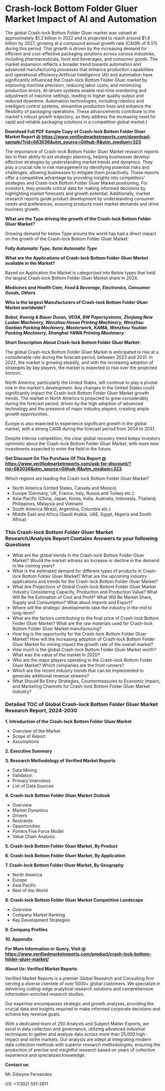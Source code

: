 <meta name="title" content="Global Crash-lock Bottom Folder Gluer Market Impact of AI and Automation"><meta name="description" content="The global Crash-lock Bottom Folder Gluer market was valued at approximately $1.2 billion in 2022 and is projected to reach around $1.8 billion by 2027, growing at a comp"><meta name="title" content="Crash-lock Bottom Folder Gluer Market Size, Share, Scope, Trends, Growth, Opportunities, Analysis, Forecast"><h1>Crash-lock Bottom Folder Gluer Market Impact of AI and Automation</h1>The global Crash-lock Bottom Folder Gluer market was valued at approximately $1.2 billion in 2022 and is projected to reach around $1.8 billion by 2027, growing at a compound annual growth rate (CAGR) of 8.5% during this period. This growth is driven by the increasing demand for efficient and cost-effective packaging solutions across various industries, including pharmaceuticals, food and beverages, and consumer goods. The market expansion reflects a broader trend towards automation and advanced manufacturing processes that enhance production capabilities and operational efficiency.Artificial Intelligence (AI) and automation have significantly influenced the Crash-lock Bottom Folder Gluer market by improving machine precision, reducing labor costs, and minimizing production errors. AI-driven systems enable real-time monitoring and adjustment of machine settings, leading to higher quality output and reduced downtime. Automation technologies, including robotics and intelligent control systems, streamline production lines and enhance the flexibility of packaging operations. These advancements contribute to the market's robust growth trajectory, as they address the increasing need for rapid and reliable packaging solutions in a competitive global market.t</p><p id="" class=""><strong>Download Full PDF Sample Copy of Crash-lock Bottom Folder Gluer Market Report @ <a href="https://www.verifiedmarketreports.com/download-sample/?rid=683036&utm_source=Github-R&utm_medium=323" target="_blank">https://www.verifiedmarketreports.com/download-sample/?rid=683036&utm_source=Github-R&utm_medium=323</a></strong></p><p>The importance of&nbsp;Crash-lock Bottom Folder Gluer Market research reports lies in their ability to aid strategic planning, helping businesses develop effective strategies by understanding market trends and dynamics. They play a crucial role in risk management by identifying potential risks and challenges, allowing businesses to mitigate them proactively. These reports offer a competitive advantage by providing insights into competitors' strategies and Crash-lock Bottom Folder Gluer Market positioning. For investors, they provide critical data for making informed decisions by highlighting market forecasts and growth potential. Additionally, market research reports guide product development by understanding consumer needs and preferences, ensuring products meet market demands and drive business growth.</p><p><strong>What are the&nbsp;Type driving the growth of the Crash-lock Bottom Folder Gluer Market?</strong></p><p id="" class="">Growing demand for below Type around the world has had a direct impact on the growth of the Crash-lock Bottom Folder Gluer Market:</p><em><strong>Fully Automatic Type, Semi Automatic Type</strong></em></p><strong>What are the&nbsp;Applications&nbsp;of Crash-lock Bottom Folder Gluer Market available in the Market?</strong></p><p id="" class="">Based on Application the Market is categorized into Below types that held the largest Crash-lock Bottom Folder Gluer Market share In 2024.</p><em><strong>Medicines and Health Care, Food & Beverage, Electronics, Consumer Goods, Others</strong></em></p><strong>Who is the largest Manufacturers of Crash-lock Bottom Folder Gluer Market worldwide?</strong></p><p><em><strong>Bobst, Koenig & Bauer Duran, VEGA, BW Papersystems, Zhejiang New Luolan Machinery, Wenzhou Hoson Printing Machinery, Wenzhou Gaotian Packing Machinery, Masterwork, KAMA, Wenzhou Youtian Packing Machinery, Shanghai YAWA Printing Machinery</strong></em></p><p id="" class=""><strong>Short Description About Crash-lock Bottom Folder Gluer Market:</strong></p><p>The global Crash-lock Bottom Folder Gluer Market is anticipated to rise at a considerable rate during the forecast period, between 2023 and 2031. In 2022, the market is growing steadily, and with the increasing adoption of strategies by key players, the market is expected to rise over the projected horizon.</p><p>North America, particularly the United States, will continue to play a pivotal role in the market's development. Any changes in the United States could significantly impact the Crash-lock Bottom Folder Gluer Market growth trends. The market in North America is projected to grow considerably during the forecast period, driven by the high adoption of advanced technology and the presence of major industry players, creating ample growth opportunities.</p><p>Europe is also expected to experience significant growth in the global market, with a strong CAGR during the forecast period from 2024 to 2031.</p><p>Despite intense competition, the clear global recovery trend keeps investors optimistic about the Crash-lock Bottom Folder Gluer Market, with more new investments expected to enter the field in the future.</p><p id="" class=""><strong>Get Discount On The Purchase Of This Report @ <a href="https://www.verifiedmarketreports.com/ask-for-discount/?rid=683036&utm_source=Github-R&utm_medium=323" target="_blank">https://www.verifiedmarketreports.com/ask-for-discount/?rid=683036&utm_source=Github-R&utm_medium=323</a></strong></p>Which regions are leading the Crash-lock Bottom Folder Gluer Market?</p><ul><li>North America (United States, Canada and Mexico)</li><li>Europe (Germany, UK, France, Italy, Russia and Turkey etc.)</li><li>Asia-Pacific (China, Japan, Korea, India, Australia, Indonesia, Thailand, Philippines, Malaysia and Vietnam)</li><li>South America (Brazil, Argentina, Columbia etc.)</li><li>Middle East and Africa (Saudi Arabia, UAE, Egypt, Nigeria and South Africa)</li></ul><h3 id="" class="">This Crash-lock Bottom Folder Gluer Market Research/Analysis Report Contains Answers to your following Questions</h3><ul><li>What are the global trends in the Crash-lock Bottom Folder Gluer Market? Would the market witness an increase or decline in the demand in the coming years?</li><li>What is the estimated demand for different types of products in Crash-lock Bottom Folder Gluer Market? What are the upcoming industry applications and trends for the Crash-lock Bottom Folder Gluer Market?</li><li>What Are Projections of Global Crash-lock Bottom Folder Gluer Market Industry Considering Capacity, Production and Production Value? What Will Be the Estimation of Cost and Profit? What Will Be Market Share, Supply and Consumption? What about imports and Export?</li><li>Where will the strategic developments take the industry in the mid to long-term?</li><li>What are the factors contributing to the final price of Crash-lock Bottom Folder Gluer Market? What are the raw materials used for Crash-lock Bottom Folder Gluer Market manufacturing?</li><li>How big is the opportunity for the Crash-lock Bottom Folder Gluer Market? How will the increasing adoption of Crash-lock Bottom Folder Gluer Market for mining impact the growth rate of the overall market?</li><li>How much is the global Crash-lock Bottom Folder Gluer Market worth? What was the value of the market In 2020?</li><li>Who are the major players operating in the Crash-lock Bottom Folder Gluer Market? Which companies are the front runners?</li><li>Which are the recent industry trends that can be implemented to generate additional revenue streams?</li><li>What Should Be Entry Strategies, Countermeasures to Economic Impact, and Marketing Channels for Crash-lock Bottom Folder Gluer Market Industry?</li></ul><h3 id="" class="">Detailed TOC of Global Crash-lock Bottom Folder Gluer Market Research Report, 2024-2030</h3><p id="" class=""><strong>1. Introduction of the Crash-lock Bottom Folder Gluer Market</strong></p><ul><li>Overview of the Market</li><li>Scope of Report</li><li>Assumptions</li></ul><p id="" class=""><strong>2. Executive Summary</strong></p><p id="" class=""><strong>3. Research Methodology of Verified Market Reports</strong></p><ul><li>Data Mining</li><li>Validation</li><li>Primary Interviews</li><li>List of Data Sources</li></ul><p id="" class=""><strong>4. Crash-lock Bottom Folder Gluer Market Outlook</strong></p><ul><li>Overview</li><li>Market Dynamics</li><li>Drivers</li><li>Restraints</li><li>Opportunities</li><li>Porters Five Force Model</li><li>Value Chain Analysis</li></ul><p id="" class=""><strong>5. Crash-lock Bottom Folder Gluer Market, By Product</strong></p><p id="" class=""><strong>6. Crash-lock Bottom Folder Gluer Market, By Application</strong></p><p id="" class=""><strong>7. Crash-lock Bottom Folder Gluer Market, By Geography</strong></p><ul><li>North America</li><li>Europe</li><li>Asia Pacific</li><li>Rest of the World</li></ul><p id="" class=""><strong>8. Crash-lock Bottom Folder Gluer Market Competitive Landscape</strong></p><ul><li>Overview</li><li>Company Market Ranking</li><li>Key Development Strategies</li></ul><p id="" class=""><strong>9. Company Profiles</strong></p><p id="" class=""><strong>10. Appendix</strong></p><p id="" class=""><strong>For More Information or Query, Visit @ <a href="https://www.verifiedmarketreports.com/product/crash-lock-bottom-folder-gluer-market/" target="_blank">https://www.verifiedmarketreports.com/product/crash-lock-bottom-folder-gluer-market/</a></strong></p><p id="" class=""><strong>About Us: Verified Market Reports</strong></p><p id="" class="">Verified Market Reports is a premier Global Research and Consulting firm serving a diverse clientele of over 5000+ global customers. We specialize in delivering cutting-edge analytical research solutions and comprehensive information-enriched research studies.</p><p id="" class="">Our expertise encompasses strategic and growth analyses, providing the crucial data and insights required to make informed corporate decisions and achieve key revenue goals.</p><p id="" class="">With a dedicated team of 250 Analysts and Subject Matter Experts, we excel in data collection and governance, utilizing advanced industrial techniques to gather and analyze data across more than 25,000 high-impact and niche markets. Our analysts are adept at integrating modern data collection methods with superior research methodologies, ensuring the production of precise and insightful research based on years of collective experience and specialized knowledge.</p><p id="" class=""><strong>Contact us:</strong></p><p id="" class="">Mr. Edwyne Fernandes</p><p id="" class="">US: +1(302) 551-2611</p>